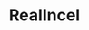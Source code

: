---
title: RealIncel
crosslinks:
- IncelTears
- Incels
- REEEEEEEEEE
- IncelReddit
- firstimpression
- ForeverUnwanted
- transpositive
- ForeverAlone
---